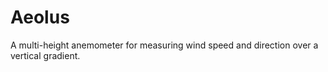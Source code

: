 # Aeolus
A multi-height anemometer for measuring wind speed and direction over a vertical gradient.
